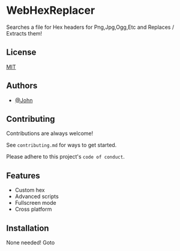 
# WebHexReplacer
Searches a file for Hex headers for Png,Jpg,Ogg,Etc and Replaces / Extracts them!

## License

[MIT](https://choosealicense.com/licenses/mit/)


## Authors

- [@John](https://github.com/justchecking)



## Contributing

Contributions are always welcome!

See `contributing.md` for ways to get started.

Please adhere to this project's `code of conduct`.


## Features

- Custom hex
- Advanced scripts
- Fullscreen mode
- Cross platform


## Installation

None needed! Goto 
    
